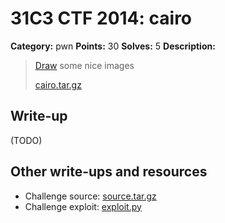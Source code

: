 # 31C3 CTF 2014: cairo

**Category:** pwn
**Points:** 30
**Solves:** 5
**Description:**

> [Draw](http://188.40.18.72:8000/) some nice images
>
> [cairo.tar.gz](cairo.tar.gz)

## Write-up

(TODO)

## Other write-ups and resources

* Challenge source: [source.tar.gz](source.tar.gz)
* Challenge exploit: [exploit.py](exploit.py)

